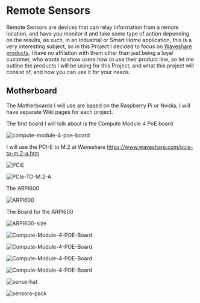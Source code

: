 # Remote Sensors
Remote Sensors are devices that can relay information from a remote location, and have you monitor it and take some type of action depending on the results, as such, in an Industrial or Smart Home application, this is a very interesting subject, so in this Project I decided to focus on [Waveshare products](https://www.waveshare.com/product.htm), I have no affilation with them other than just being a loyal customer, who wants to show users how to use their product line, so let me outline the products I will be using for this Project, and what this project will consist of, and how you can use it for your needs.

## Motherboard
The Motherboards I will use are based on the Raspberry Pi or Nvidia, I will have separate Wiki pages for each project.

The first board I will talk about is the Compute Module 4 PoE board


![compute-module-4-poe-board](https://github.com/Light-Wizzard/Remote-Sensors/blob/main/images/compute-module-4-poe-board-5.jpeg)


I will use the PCI-E to M.2 at Waveshare https://www.waveshare.com/pcie-to-m.2-a.htm 


![PCIE](https://github.com/Light-Wizzard/Remote-Sensors/blob/main/images/pcie-to-m.2-a-5.jpeg)


![PCIe-TO-M.2-A](https://github.com/Light-Wizzard/Remote-Sensors/blob/main/images/PCIe-TO-M.2-A-details-11.jpeg)

The ARPI600

![ARPI600](https://github.com/Light-Wizzard/Remote-Sensors/blob/main/images/ARPI600-intro.jpeg)

The Board for the ARPI600

![ARPI600-size](https://github.com/Light-Wizzard/Remote-Sensors/blob/main/images/ARPI600-size.jpeg)


![Compute-Module-4-POE-Board](https://github.com/Light-Wizzard/Remote-Sensors/blob/main/images/Compute-Module-4-POE-Board-details-1.jpeg)

![Compute-Module-4-POE-Board](https://github.com/Light-Wizzard/Remote-Sensors/blob/main/images/Compute-Module-4-POE-Board-details-5.jpeg)

![Compute-Module-4-POE-Board](https://github.com/Light-Wizzard/Remote-Sensors/blob/main/images/Compute-Module-4-POE-Board-details-intro.jpeg)

![Compute-Module-4-POE-Board](https://github.com/Light-Wizzard/Remote-Sensors/blob/main/images/Compute-Module-4-POE-Board-details-size.jpeg)

![sense-hat](https://github.com/Light-Wizzard/Remote-Sensors/blob/main/images/sense-hat-b-9.jpeg)

![sensors-pack](https://github.com/Light-Wizzard/Remote-Sensors/blob/main/images/sensors-pack_l_5.jpeg)

![]()

![]()

![]()

![]()

![]()
